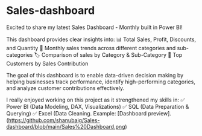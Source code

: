 # Sales-dashboard
Excited to share my latest Sales Dashboard - Monthly built in Power BI!

This dashboard provides clear insights into:
📊 Total Sales, Profit, Discounts, and Quantity
📅 Monthly sales trends across different categories and sub-categories
🏷 Comparison of sales by Category & Sub-Category
👥 Top Customers by Sales Contribution

The goal of this dashboard is to enable data-driven decision making by helping businesses track performance, identify high-performing categories, and analyze customer contributions effectively.

I really enjoyed working on this project as it strengthened my skills in:
✅ Power BI (Data Modeling, DAX, Visualizations)
✅ SQL (Data Preparation & Querying)
✅ Excel (Data Cleaning.
Example:  [Dashboard preview].(https://github.com/shanubaig/Sales-dashboard/blob/main/Sales%20Dashboard.png)
